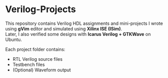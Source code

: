 # Verilog-Projects

This repository contains Verilog HDL assignments and mini-projects I wrote using **gVim** editor and simulated using **Xilinx ISE (ISim)**.  
Later, I also verified some designs with **Icarus Verilog + GTKWave** on Ubuntu.

Each project folder contains:
- RTL Verilog source files
- Testbench files
- (Optional) Waveform output

